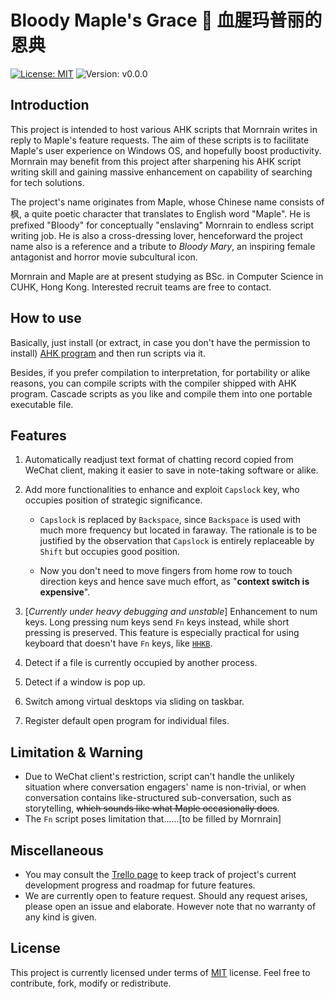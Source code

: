 # Bloody Maple's Grace :maple_leaf: 血腥玛普丽的恩典

[![License: MIT](https://img.shields.io/badge/License-MIT-yellow.svg)](https://opensource.org/licenses/MIT) ![Version: v0.0.0](https://img.shields.io/badge/release-v0.0.0-519dd9.svg)

## Introduction

This project is intended to host various AHK scripts that Mornrain writes in reply to Maple's feature requests. The aim of these scripts is to facilitate Maple's user experience on Windows OS, and hopefully boost productivity. Mornrain may benefit from this project after sharpening his AHK script writing skill and gaining massive enhancement on capability of searching for tech solutions.

The project's name originates from Maple, whose Chinese name consists of 枫, a quite poetic character that translates to English word "Maple". He is prefixed "Bloody" for conceptually "enslaving" Mornrain to endless script writing job. He is also a cross-dressing lover, henceforward the project name also is a reference and a tribute to *Bloody Mary*, an inspiring female antagonist and horror movie subcultural icon.

Mornrain and Maple are at present studying as BSc. in Computer Science in CUHK, Hong Kong. Interested recruit teams are free to contact.

## How to use

Basically, just install (or extract, in case you don't have the permission to install) [AHK program](https://autohotkey.com) and then run scripts via it.

Besides, if you prefer compilation to interpretation, for portability or alike reasons, you can compile scripts with the compiler shipped with AHK program. Cascade scripts as you like and compile them into one portable executable file.

## Features

1. Automatically readjust text format of chatting record copied from WeChat client, making it easier to save in note-taking software or alike.

2. Add more functionalities to enhance and exploit `Capslock` key, who occupies position of strategic significance.

   - `Capslock` is replaced by `Backspace`, since `Backspace` is used with much more frequency but located in faraway. The rationale is to be justified by the observation that `Capslock` is entirely replaceable by `Shift` but occupies good position.

   - Now you don't need to move fingers from home row to touch direction keys and hence save much effort, as "**context switch is expensive**".

3. [*Currently under heavy debugging and unstable*] Enhancement to num keys. Long pressing num keys send `Fn` keys instead, while short pressing is preserved. This feature is especially practical for using keyboard that doesn't have `Fn` keys, like [`HHKB`](http://www.pfu.com.cn/HHKB/).

4. Detect if a file is currently occupied by another process.

5. Detect if a window is pop up.

6. Switch among virtual desktops via sliding on taskbar.

7. Register default open program for individual files.

## Limitation & Warning

- Due to WeChat client's restriction, script can't handle the unlikely situation where conversation engagers' name is non-trivial, or when conversation contains like-structured sub-conversation, such as storytelling, ~~which sounds like what Maple occasionally does~~.
- The `Fn` script poses limitation that......[to be filled by Mornrain]

## Miscellaneous

- You may consult the [Trello page](https://trello.com/b/18gHR1DN/%E6%9E%AB%E9%9B%A8%E5%A4%A7%E5%86%92%E9%99%A9) to keep track of project's current development progress and roadmap for future features.
- We are currently open to feature request. Should any request arises, please open an issue and elaborate. However note that no warranty of any kind is given.

## License

This project is currently licensed under terms of [MIT](./LICENSE) license. Feel free to contribute, fork, modify or redistribute.
